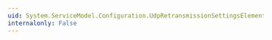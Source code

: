 ```yaml
---
uid: System.ServiceModel.Configuration.UdpRetransmissionSettingsElement.DelayUpperBound
internalonly: False
---
```

